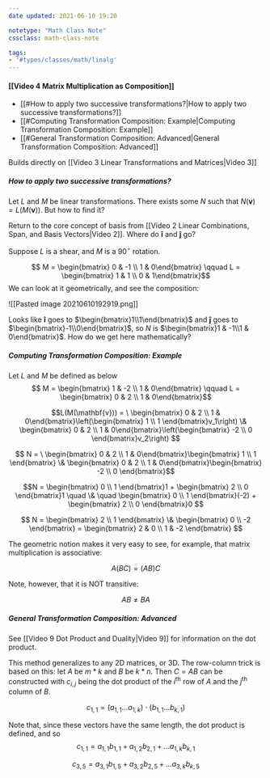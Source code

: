 ```yaml
---
date updated: 2021-06-10 19:20

notetype: "Math Class Note"
cssclass: math-class-note

tags:
- '#types/classes/math/linalg'
---
```


#### [[Video 4 Matrix Multiplication as Composition]]

- [[#How to apply two successive transformations?|How to apply two successive transformations?]]
- [[#Computing Transformation Composition: Example|Computing Transformation Composition: Example]]
- [[#General Transformation Composition: Advanced|General Transformation Composition: Advanced]]

Builds directly on [[Video 3 Linear Transformations and Matrices|Video 3]] 

##### How to apply two successive transformations?

Let $L$ and $M$ be linear transformations. There exists some $N$ such that $N(\mathbf{v}) = L(M(\mathbf{v}))$. But how to find it?

Return to the core concept of basis from [[Video 2 Linear Combinations, Span, and Basis Vectors|Video 2]]. Where do $\mathbf{\hat{i}}$ and $\mathbf{\hat{j}}$ go?

Suppose $L$ is a shear, and $M$ is a 90$^\circ$ rotation. 

$$ M = \begin{bmatrix} 0 & -1 \\ 1 & 0\end{bmatrix} \qquad L = \begin{bmatrix} 1 & 1 \\ 0 & 1\end{bmatrix}$$
We can look at it geometrically, and see the composition:

![[Pasted image 20210610192919.png]]

Looks like $\mathbf{\hat{i}}$ goes to $\begin{bmatrix}1\\1\end{bmatrix}$ and $\mathbf{\hat{j}}$ goes to $\begin{bmatrix}-1\\0\end{bmatrix}$, so $N$ is $\begin{bmatrix}1 & -1\\1 & 0\end{bmatrix}$. How do we get here mathematically?

##### Computing Transformation Composition: Example
Let $L$ and $M$ be defined as below
$$ M = \begin{bmatrix} 1 & -2 \\ 1 & 0\end{bmatrix} \qquad L = \begin{bmatrix} 0 & 2 \\ 1 & 0\end{bmatrix}$$

$$L(M(\mathbf{v})) = \ \begin{bmatrix} 0 & 2 \\ 1 & 0\end{bmatrix}\left(\begin{bmatrix} 1 \\ 1 \end{bmatrix}v_1\right) \&   \begin{bmatrix} 0 & 2 \\ 1 & 0\end{bmatrix}\left(\begin{bmatrix} -2 \\ 0 \end{bmatrix}v_2\right) $$

$$ N = \ \begin{bmatrix} 0 & 2 \\ 1 & 0\end{bmatrix}\begin{bmatrix} 1 \\ 1 \end{bmatrix} \&    \begin{bmatrix} 0 & 2 \\ 1 & 0\end{bmatrix}\begin{bmatrix} -2 \\ 0 \end{bmatrix}$$

$$N = \begin{bmatrix} 0 \\ 1 \end{bmatrix}1 + \begin{bmatrix} 2 \\ 0 \end{bmatrix}1  \quad \& \quad  \begin{bmatrix} 0 \\ 1 \end{bmatrix}(-2) + \begin{bmatrix} 2 \\ 0 \end{bmatrix}0 $$

$$ N = \begin{bmatrix} 2 \\ 1 \end{bmatrix} \& \begin{bmatrix} 0 \\ -2 \end{bmatrix} = \begin{bmatrix} 2 & 0 \\ 1 & -2 \end{bmatrix} $$

The geometric notion makes it very easy to see, for example, that matrix multiplication is associative:

$$A(BC) = (AB)C$$

Note, however, that it is NOT transitive:

$$AB \neq BA$$

##### General Transformation Composition: Advanced

See [[Video 9 Dot Product and Duality|Video 9]] for information on the dot product.

This method generalizes to any 2D matrices, or 3D. The row-column trick is based on this: let $A$ be $m*k$ and $B$ be $k*n$. Then $C= AB$ can be constructed with $c_{i,j}$ being the dot product of the $i$<sup>th</sup> row of $A$ and the $j$<sup>th</sup> column of $B$. 

$$c_{1,1} = (a_{1,1} \ldots a_{1,k}) \: \cdot \: (b_{1,1} \ldots b_{k,1}) $$

Note that, since these vectors have the same length, the dot product is defined, and so
$$c_{1,1} = a_{1,1} b_{1,1} + a_{1,2}b_{2,1} + \ldots a_{1,k} b_{k,1}$$

$$c_{3,5} = a_{3,1} b_{1,5} + a_{3,2}b_{2,5} + \ldots a_{3,k} b_{k,5}$$

